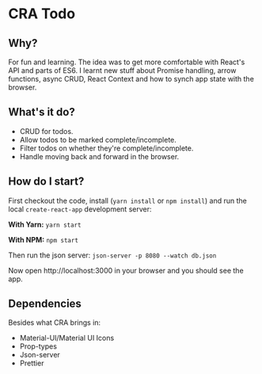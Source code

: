 # CRA Todo #

## Why? ##

For fun and learning. The idea was to get more comfortable with React's API and parts
of ES6. I learnt new stuff about Promise handling, arrow functions, async CRUD, React Context and
how to synch app state with the browser.

## What's it do? ##

* CRUD for todos.
* Allow todos to be marked complete/incomplete.
* Filter todos on whether they're complete/incomplete.
* Handle moving back and forward in the browser.

## How do I start? ##

First checkout the code, install (```yarn install``` or ```npm install```) and run the local ```create-react-app``` development server:

**With Yarn:** ```yarn start```

**With NPM:** ```npm start```

Then run the json server: ```json-server -p 8080 --watch db.json```

Now open http://localhost:3000 in your browser and you should see the app.

## Dependencies ##

Besides what CRA brings in:

* Material-UI/Material UI Icons
* Prop-types
* Json-server
* Prettier
